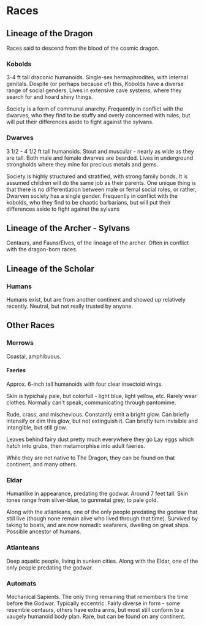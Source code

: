# Races

## Lineage of the Dragon

Races said to descend from the blood of the cosmic dragon.

### Kobolds

3-4 ft tall draconic humanoids.
Single-sex hermaphrodites, with internal genitals. Despite (or perhaps because of) this, Kobolds have a diverse range of social genders.
Lives in extensive cave systems, where they search for and hoard shiny things.

Society is a form of communal anarchy.
Frequently in conflict with the dwarves, who they find to be stuffy and overly concerned with rules, but will put their differences aside to fight against the sylvans.

### Dwarves
3 1/2 - 4 1/2 ft tall humanoids. Stout and muscular - nearly as wide as they are tall. Both male and female dwarves are bearded.
Lives in underground strongholds where they mine for precious metals and gems.

Society is highly structured and stratified, with strong family bonds. It is assumed children will do the same job as their parents.
One unique thing is that there is no differentiation between male or femal social roles, or rather, Dwarven society has a single gender.
Frequently in conflict with the kobolds, who they find to be chaotic barbarians, but will put their differences aside to fight against the sylvans

## Lineage of the Archer - Sylvans
Centaurs, and Fauns/Elves, of the lineage of the archer. Often in conflict with the dragon-born races.

## Lineage of the Scholar

### Humans

Humans exist, but are from another continent and showed up relatively recently. Neutral, but not really trusted by anyone.

## Other Races

### Merrows

Coastal, amphibuous.


#### Faeries

Approx. 6-inch tall humanoids with four clear insectoid wings.

Skin is typichaly pale, but colorfull - light blue, light yellow, etc.
Rarely wear clothes. Normally can't speak, communicating through pantomime.

Rude, crass, and mischevious.
Constantly emit a bright glow. Can briefly intensify or dim this glow, but not extinguish it.
Can briefly turn invisible and intangible, but still glow.

Leaves behind fairy dust pretty much everywhere they go
Lay eggs which hatch into grubs, then metamorphise into adult faeries.

While they are not native to The Dragon, they can be found on that continent, and many others.

### Eldar

Humanlike in appearance, predating the godwar. Around 7 feet tall. Skin tones range from silver-blue, to gunmetal grey, to pale gold.

Along with the atlanteans, one of the only people predating the godwar that still live (though none remain alive who lived through that time). 
Survived by taking to boats, and are now nomadic seafarers, dwelling on great ships.
Possible ancestor of humans.

### Atlanteans

Deep aquatic people, living in sunken cities. Along with the Eldar, one of the only people predating the godwar.

### Automats
Mechanical Sapients. The only thing remaining that remembers the time before the Godwar. Typically eccentric.
Fairly diverse in form - some resemble centaurs, others have extra arms, but most still conform to a vaugely humanoid body plan.
Rare, but can be found on any continent.